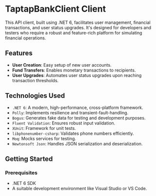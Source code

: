 # TaptapBankClient Client

This API client, built using .NET 6, facilitates user management, financial transactions, and user status upgrades. It's designed for developers and testers who require a robust and feature-rich platform for simulating financial operations.

## Features

- **User Creation**: Easy setup of new user accounts.
- **Fund Transfers**: Enables monetary transactions to recipients.
- **User Upgrades**: Automates user status upgrades upon reaching transaction thresholds.

## Technologies Used

- `.NET 6`: A modern, high-performance, cross-platform framework.
- `Polly`: Implements resilience and transient-fault-handling.
- `Bogus`: Generates fake data for testing and development purposes.
- `Fluent Validation`: Ensures robust input validation.
- `XUnit`: Framework for unit tests.
- `libphonenumber-csharp`: Validates phone numbers efficiently.
- `Moq`: Mocks services for testing.
- `Newtonsoft Json`: Handles JSON serialization and deserialization.

## Getting Started

### Prerequisites

- .NET 6 SDK
- A suitable development environment like Visual Studio or VS Code.

